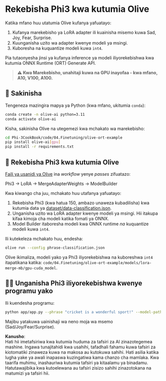# Rekebisha Phi3 kwa kutumia Olive

Katika mfano huu utatumia Olive kufanya yafuatayo:

1. Kufanya marekebisho ya LoRA adapter ili kuainisha misemo kuwa Sad, Joy, Fear, Surprise.
1. Kuunganisha uzito wa adapter kwenye modeli ya msingi.
1. Kuboresha na kuquantize modeli kuwa `int4`.

Pia tutaonyesha jinsi ya kufanya inference ya modeli iliyorekebishwa kwa kutumia ONNX Runtime (ORT) Generate API.

> **⚠️ Kwa Marekebisho, unahitaji kuwa na GPU inayofaa - kwa mfano, A10, V100, A100.**

## 💾 Sakinisha

Tengeneza mazingira mapya ya Python (kwa mfano, ukitumia `conda`):

```bash
conda create -n olive-ai python=3.11
conda activate olive-ai
```

Kisha, sakinisha Olive na utegemezi kwa mchakato wa marekebisho:

```bash
cd Phi-3CookBook/code/04.Finetuning/olive-ort-example
pip install olive-ai[gpu]
pip install -r requirements.txt
```

## 🧪 Rekebisha Phi3 kwa kutumia Olive
[Faili ya usanidi ya Olive](../../../../../code/04.Finetuning/olive-ort-example/phrase-classification.json) ina *workflow* yenye *passes* zifuatazo:

Phi3 -> LoRA -> MergeAdapterWeights -> ModelBuilder

Kwa kiwango cha juu, mchakato huu utafanya yafuatayo:

1. Rekebisha Phi3 (kwa hatua 150, ambazo unaweza kubadilisha) kwa kutumia data ya [dataset/data-classification.json](../../../../../code/04.Finetuning/olive-ort-example/dataset/dataset-classification.json).
1. Unganisha uzito wa LoRA adapter kwenye modeli ya msingi. Hii itakupa kifaa kimoja cha modeli katika fomati ya ONNX.
1. Model Builder itaboresha modeli kwa ONNX runtime *na* kuquantize modeli kuwa `int4`.

Ili kutekeleza mchakato huu, endesha:

```bash
olive run --config phrase-classification.json
```

Olive ikimaliza, modeli yako ya Phi3 iliyorekebishwa na kuboreshwa `int4` itapatikana katika: `code/04.Finetuning/olive-ort-example/models/lora-merge-mb/gpu-cuda_model`.

## 🧑‍💻 Unganisha Phi3 iliyorekebishwa kwenye programu yako

Ili kuendesha programu:

```bash
python app/app.py --phrase "cricket is a wonderful sport!" --model-path models/lora-merge-mb/gpu-cuda_model
```

Majibu yatakuwa uainishaji wa neno moja wa msemo (Sad/Joy/Fear/Surprise).

**Kanusho**:  
Hati hii imetafsiriwa kwa kutumia huduma za tafsiri za AI zinazotegemea mashine. Ingawa tunajitahidi kwa usahihi, tafadhali fahamu kuwa tafsiri za kiotomatiki zinaweza kuwa na makosa au kutokuwa sahihi. Hati asilia katika lugha yake ya awali inapaswa kuzingatiwa kama chanzo cha mamlaka. Kwa taarifa muhimu, inashauriwa kutumia tafsiri ya kitaalamu ya binadamu. Hatutawajibika kwa kutoelewana au tafsiri zisizo sahihi zinazotokana na matumizi ya tafsiri hii.